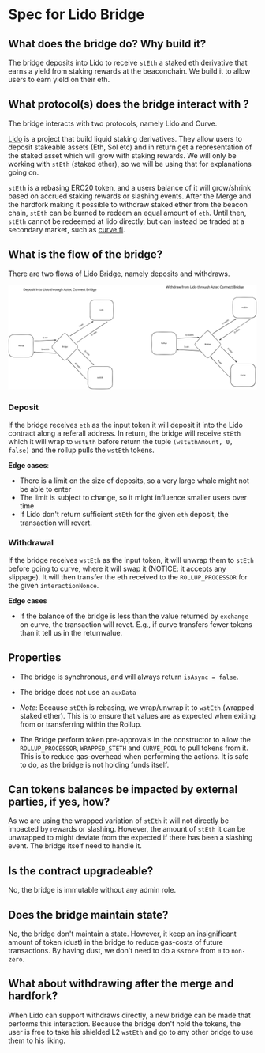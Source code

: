 # Spec for Lido Bridge

## What does the bridge do? Why build it?
The bridge deposits into Lido to receive `stEth` a staked eth derivative that earns a yield from staking rewards at the beaconchain. We build it to allow users to earn yield on their eth. 

## What protocol(s) does the bridge interact with ?

The bridge interacts with two protocols, namely Lido and Curve.

[Lido](https://lido.fi/) is a project that build liquid staking derivatives. They allow users to deposit stakeable assets (Eth, Sol etc) and in return get a representation of the staked asset which will grow with staking rewards. We will only be working with `stEth` (staked ether), so we will be using that for explanations going on. 

`stEth` is a rebasing ERC20 token, and a users balance of it will grow/shrink based on accrued staking rewards or slashing events. After the Merge and the hardfork making it possible to withdraw staked ether from the beacon chain, `stEth` can be burned to redeem an equal amount of `eth`. Until then, `stEth` cannot be redeemed at lido directly, but can instead be traded at a secondary market, such as [curve.fi](https://curve.fi/steth).

## What is the flow of the bridge?
There are two flows of Lido Bridge, namely deposits and withdraws. 

![Lido flows](./LidoBridge.svg)

### Deposit 
If the bridge receives `eth` as the input token it will deposit it into the Lido contract along a referall address. In return, the bridge will receive `stEth` which it will wrap to `wstEth` before return the tuple `(wstEthAmount, 0, false)` and the rollup pulls the `wstEth` tokens.

**Edge cases**:
- There is a limit on the size of deposits, so a very large whale might not be able to enter
- The limit is subject to change, so it might influence smaller users over time
- If Lido don't return sufficient `stEth` for the given `eth` deposit, the transaction will revert.

### Withdrawal
If the bridge receives `wstEth` as the input token, it will unwrap them to `stEth` before going to curve, where it will swap it (NOTICE: it accepts any slippage). It will then transfer the eth received to the `ROLLUP_PROCESSOR` for the given `interactionNonce`. 

**Edge cases**
- If the balance of the bridge is less than the value returned by `exchange` on curve, the transaction will revet. E.g., if curve transfers fewer tokens than it tell us in the returnvalue. 

## Properties
- The bridge is synchronous, and will always return `isAsync = false`.

- The bridge does not use an `auxData`

- *Note*: Because `stEth` is rebasing, we wrap/unwrap it to `wstEth` (wrapped staked ether). This is to ensure that values are as expected when exiting from or transferring within the Rollup.

- The Bridge perform token pre-approvals in the constructor to allow the `ROLLUP_PROCESSOR`, `WRAPPED_STETH` and `CURVE_POOL` to pull tokens from it. This is to reduce gas-overhead when performing the actions. It is safe to do, as the bridge is not holding funds itself.

## Can tokens balances be impacted by external parties, if yes, how?
As we are using the wrapped variation of `stEth` it will not directly be impacted by rewards or slashing. However, the amount of `stEth` it can be unwrapped to might deviate from the expected if there has been a slashing event. The bridge itself need to handle it.

## Is the contract upgradeable?
No, the bridge is immutable without any admin role.

## Does the bridge maintain state?
No, the bridge don't maintain a state. However, it keep an insignificant amount of token (dust) in the bridge to reduce gas-costs of future transactions. By having dust, we don't need to do a `sstore` from `0` to `non-zero`.

## What about withdrawing after the merge and hardfork?
When Lido can support withdraws directly, a new bridge can be made that performs this interaction. Because the bridge don't hold the tokens, the user is free to take his shielded L2 `wstEth` and go to any other bridge to use them to his liking.

